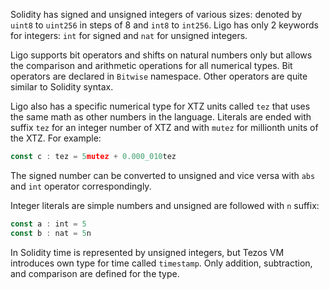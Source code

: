 Solidity has signed and unsigned integers of various sizes: denoted by  `uint8` to `uint256` in steps of 8 and `int8` to `int256`. Ligo has only 2 keywords for integers: `int` for signed and `nat` for unsigned integers.

Ligo supports bit operators and shifts on natural numbers only but allows the comparison and arithmetic operations for all numerical types. Bit operators are declared in `Bitwise` namespace. Other operators are quite similar to Solidity syntax. 

Ligo also has a specific numerical type for XTZ units called `tez` that uses the same math as other numbers in the language. Literals are ended with suffix `tez` for an integer number of XTZ and with `mutez` for millionth units of the XTZ. For example:

```jsx
const c : tez = 5mutez + 0.000_010tez
```

The signed number can be converted to unsigned and vice versa with `abs` and `int` operator correspondingly.

Integer literals are simple numbers and unsigned are followed with `n` suffix:

```jsx
const a : int = 5
const b : nat = 5n
```

In Solidity time is represented by unsigned integers, but Tezos VM introduces own type for time called `timestamp`. Only addition, subtraction, and comparison are defined for the type.

